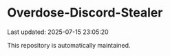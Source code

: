 # Overdose-Discord-Stealer

Last updated: 2025-07-15 23:05:20

This repository is automatically maintained.
